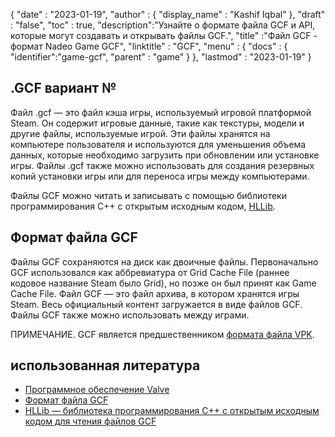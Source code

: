{
  "date" : "2023-01-19",
  "author" : {
    "display_name" : "Kashif Iqbal"
},
  "draft" : "false",
  "toc" : true,
  "description":"Узнайте о формате файла GCF и API, которые могут создавать и открывать файлы GCF.",
  "title" :"Файл GCF - формат Nadeo Game GCF",
  "linktitle" : "GCF",
  "menu" : {
    "docs" : {
      "identifier":"game-gcf",
      "parent" : "game"
}
},
  "lastmod" : "2023-01-19"
}

## .GCF вариант №

Файл .gcf — это файл кэша игры, используемый игровой платформой Steam. Он содержит игровые данные, такие как текстуры, модели и другие файлы, используемые игрой. Эти файлы хранятся на компьютере пользователя и используются для уменьшения объема данных, которые необходимо загрузить при обновлении или установке игры. Файлы .gcf также можно использовать для создания резервных копий установки игры или для переноса игры между компьютерами.

Файлы GCF можно читать и записывать с помощью библиотеки программирования C++ с открытым исходным кодом, [HLLib](https://developer.valvesoftware.com/wiki/HLLib).

## Формат файла GCF

Файлы GCF сохраняются на диск как двоичные файлы. Первоначально GCF использовался как аббревиатура от Grid Cache File (раннее кодовое название Steam было Grid), но позже он был принят как Game Cache File. Файл GCF — это файл архива, в котором хранятся игры Steam. Весь официальный контент загружается в виде файлов GCF. Файлы GCF также можно использовать между играми.

ПРИМЕЧАНИЕ. GCF является предшественником [формата файла VPK](/ru/game/vpk/).
## использованная литература

* [Программное обеспечение Valve](https://www.valvesoftware.com/en/)
* [Формат файла GCF](https://developer.valvesoftware.com/wiki/GCF)
* [HLLib — библиотека программирования C++ с открытым исходным кодом для чтения файлов GCF](https://developer.valvesoftware.com/wiki/HLLib)

